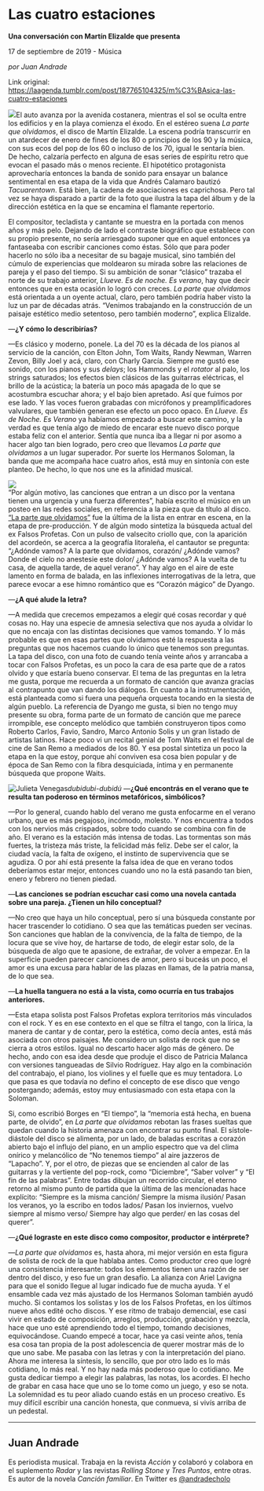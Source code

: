 # Las cuatro estaciones

**Una conversación con Martín Elizalde que presenta**

17 de septiembre de 2019 - Música

_por Juan Andrade_

Link original: https://laagenda.tumblr.com/post/187765104325/m%C3%BAsica-las-cuatro-estaciones

![](https://64.media.tumblr.com/5cdffb5a4d1ca80e065dc4bf68bdc232/a92c6c3362fa55f9-74/s500x750/9b48323fe4344752f5baf94a8e4b8dbd34231827.jpg)El auto avanza por la avenida
costanera, mientras el sol se oculta entre los edificios y en la
playa comienza el éxodo. En el estéreo suena *La
parte que olvidamos*,
el disco de Martín Elizalde. La escena podría transcurrir en un
atardecer de enero de fines de los 80 o principios de los 90 y la
música, con sus ecos del pop de los 60 o incluso de los 70, igual le
sentaría bien. De hecho, calzaría perfecto en alguna de esas series
de espíritu retro que evocan el pasado más o menos reciente. El
hipotético protagonista aprovecharía entonces la banda de sonido
para ensayar un balance sentimental en esa etapa de la vida que
Andrés Calamaro bautizó *Tacuarentown*.
Está bien, la cadena de asociaciones es caprichosa. Pero tal vez se
haya disparado a partir de la foto que ilustra la tapa del álbum y
de la dirección estética en la que se encamina el flamante
repertorio.

El
compositor, tecladista y cantante se muestra en la portada con menos
años y más pelo. Dejando de lado el contraste biográfico que
establece con su propio presente, no sería arriesgado suponer que en
aquel entonces ya fantaseaba con escribir canciones como éstas. Sólo
que para poder hacerlo no sólo iba a necesitar de su bagaje musical,
sino también del cúmulo de experiencias que moldearon su mirada
sobre las relaciones de pareja y el paso del tiempo. Si su ambición
de sonar “clásico” trazaba el norte de su trabajo anterior,
*Llueve. Es de noche. Es
verano*, hay que decir
entonces que en esta ocasión lo logró con creces. *La
parte que olvidamos*
está orientada a un oyente actual, claro, pero también podría
haber visto la luz un par de décadas atrás. “Venimos
trabajando en la construcción de un paisaje estético medio
setentoso, pero también moderno”, explica Elizalde. 


—**¿Y
cómo lo describirías?**  

—Es
clásico y moderno, ponele. La del 70 es la década de los pianos al
servicio de la canción, con Elton John, Tom Waits, Randy Newman,
Warren Zevon, Billy Joel y acá, claro, con Charly García. Siempre
me gustó ese sonido, con los pianos y sus *delays*;
los Hammonds y el *rotator*
al palo, los strings saturados; los efectos bien clásicos de las
guitarras eléctricas, el brillo de la acústica; la batería un poco
más apagada de lo que se acostumbra escuchar ahora; y el bajo bien
apretado. Así que fuimos por ese lado. Y las voces fueron grabadas
con micrófonos y preamplificadores valvulares, que también generan
ese efecto un poco opaco. En *Llueve.
Es de Noche. Es Verano* ya
habíamos empezado a buscar este camino, y la verdad es que tenía
algo de miedo de encarar este nuevo disco porque estaba feliz con el
anterior. Sentía que nunca iba a llegar ni por asomo a hacer algo
tan bien logrado, pero creo que llevamos *La
parte que olvidamos* a un lugar superador.
Por suerte los Hermanos Soloman, la banda que me acompaña hace
cuatro años, está muy en sintonía con este planteo. De hecho, lo
que nos une es la afinidad musical. 


![](https://64.media.tumblr.com/27d7ace69887dd8aa4b2fdfe3721f05c/a92c6c3362fa55f9-bb/s500x750/3d6e17a99fd6c1c69a7f52e6730c48a88578f64c.jpg)  
“Por
algún motivo, las canciones que entran a un disco por la ventana
tienen una urgencia y una fuerza diferentes”, había escrito el
músico en un posteo en las redes sociales, en referencia a la pieza
que da título al disco. [“La parte que olvidamos”](https://www.youtube.com/watch?v=3yqs_5dHdIw) fue la última
de la lista en entrar en escena, en la etapa de pre-producción. Y de
algún modo sintetiza la búsqueda actual del ex Falsos Profetas. Con
un pulso de valsecito criollo que, con la aparición del acordeón,
se acerca a la geografía litoraleña, el cantautor se pregunta:
“¿Adónde vamos? A la parte que olvidamos, corazón/ ¿Adónde
vamos? Donde el cielo no anestesie este dolor/ ¿Adónde vamos? A la
vuelta de tu casa, de aquella tarde, de aquel verano”. Y hay algo
en el aire de este lamento en forma de balada, en las inflexiones
interrogativas de la letra, que parece evocar a ese himno romántico
que es “Corazón mágico” de Dyango.


—**¿A
qué alude la letra?**   

—A
medida que crecemos empezamos a elegir qué cosas recordar y qué
cosas no. Hay una especie de amnesia selectiva que nos ayuda a
olvidar lo que no encaja con las distintas decisiones que vamos
tomando. Y lo más probable es que en esas partes que olvidamos esté
la respuesta a las preguntas que nos hacemos cuando lo único que
tenemos son preguntas. La tapa del disco, con una foto de cuando
tenía veinte años y arrancaba a tocar con Falsos Profetas, es un
poco la cara de esa parte que de a ratos olvido y que estaría bueno
conservar. El tema de las preguntas en la letra me gusta, porque me
recuerda a un formato de canción que avanza gracias al contrapunto
que van dando los diálogos. En cuanto a la instrumentación, está
planteada como si fuera una pequeña orquesta tocando en la siesta de
algún pueblo. La referencia de Dyango me gusta, si bien no tengo muy
presente su obra, forma parte de un formato de canción que me parece
irrompible, ese concepto melódico que también construyeron tipos
como Roberto Carlos, Favio, Sandro, Marco Antonio Solis y un gran
listado de artistas latinos. Hace poco vi un recital genial de Tom
Waits en el festival de cine de San Remo a mediados de los 80. Y esa
postal sintetiza un poco la etapa en la que estoy, porque ahí
conviven esa cosa bien popular y de época de San Remo con la fibra
desquiciada, íntima y en permanente búsqueda que propone Waits. 

![Julieta Venegas](https://64.media.tumblr.com/423dc7758402e2bdd3ca192803db8795/a92c6c3362fa55f9-9f/s250x400/6927280a1b0170e3ab3baafd922c18cb3ec76bd8.jpg)*dubidubi-dubidú*
—**¿Qué
encontrás en el verano que te resulta tan poderoso en términos
metafóricos, simbólicos?**  

—Por
lo general, cuando hablo del verano me gusta enfocarme en el verano
urbano, que es más pegajoso, incómodo, molesto. Y nos encuentra a
todos con los nervios más crispados, sobre todo cuando se combina
con fin de año. El verano es la estación más intensa de todas. Las
tormentas son más fuertes, la tristeza más triste, la felicidad más
feliz. Debe ser el calor, la ciudad vacía, la falta de oxígeno, el
instinto de supervivencia que se agudiza. O por ahí está presente
la falsa idea de que en verano todos deberíamos estar mejor,
entonces cuando uno no la está pasando tan bien, enero y febrero no
tienen piedad.  


—**Las
canciones se podrían escuchar casi como una novela cantada sobre una
pareja. ¿Tienen un hilo conceptual?**  

—No
creo que haya un hilo conceptual, pero sí una búsqueda constante
por hacer trascender lo cotidiano. O sea que las temáticas pueden
ser vecinas. Son canciones que hablan de la convivencia, de la falta
de tiempo, de la locura que se vive hoy, de hartarse de todo, de
elegir estar solo, de la búsqueda de algo que te apasione, de
extrañar, de volver a empezar. En la superficie pueden parecer
canciones de amor, pero si buceás un poco, el amor es una excusa
para hablar de las plazas en llamas, de la patria mansa, de lo que
sea. 


—**La
huella tanguera no está a la vista, como ocurría en tus trabajos
anteriores.**  

—Esta
etapa solista post Falsos Profetas explora territorios más
vinculados con el rock. Y es en ese contexto en el que se filtra el
tango, con la lírica, la manera de cantar y de contar, pero la
estética, como decía antes, está más asociada con otros paisajes.
Me considero un solista de rock que no se cierra a otros estilos.
Igual no descarto hacer algo más de género. De hecho, ando con esa
idea desde que produje el disco de Patricia Malanca con versiones
tangueadas de Silvio Rodríguez. Hay algo en la combinación del
contrabajo, el piano, los violines y el fuelle que es muy tentadora.
Lo que pasa es que todavía no defino el concepto de ese disco que
vengo postergando; además, estoy muy entusiasmado con esta etapa con
la Soloman.

  


Si,
como escribió Borges en “El tiempo”, la “memoria está hecha,
en buena parte, de olvido”, en *La
parte que olvidamos*
rebotan las frases sueltas que quedan cuando la historia amenaza con
encontrar su punto final. El sístole-diástole del disco se
alimenta, por un lado, de baladas escritas a corazón abierto bajo el
influjo del piano, en un amplio espectro que va del clima onírico y
melancólico de “No tenemos tiempo” al aire jazzeros de
“Lapacho”. Y, por el otro, de piezas que se encienden al calor de
las guitarras y la vertiente del pop-rock, como “Diciembre”,
“Saber volver” y “El fin de las palabras”. Entre todas
dibujan un recorrido circular, el eterno retorno al mismo punto de
partida que la última de las mencionadas hace explícito: “Siempre
es la misma canción/ Siempre la misma ilusión/ Pasan los veranos,
yo la escribo en todos lados/ Pasan los inviernos, vuelvo siempre al
mismo verso/ Siempre hay algo que perder/ en las cosas del querer”.

—**¿Qué
lograste en este disco como compositor, productor e intérprete?**   

—*La
parte que olvidamos*
es, hasta ahora, mi mejor versión en esta figura de solista de rock
de la que hablaba antes. Como productor creo que logré una
consistencia interesante: todos los elementos tienen una razón de
ser dentro del disco, y eso fue un gran desafío. La alianza con
Ariel Lavigna para que el sonido llegue al lugar indicado fue de
mucha ayuda. Y el ensamble cada vez más ajustado de los Hermanos
Soloman también ayudó mucho. Si contamos los solistas y los de los
Falsos Profetas, en los últimos nueve años edité ocho discos. Y
ese ritmo de trabajo demencial, ese casi vivir en estado de
composición, arreglos, producción, grabación y mezcla, hace que
uno esté aprendiendo todo el tiempo, tomando decisiones,
equivocándose. Cuando empecé a tocar, hace ya casi veinte años,
tenía esa cosa tan propia de la post adolescencia de querer mostrar
más de lo que uno sabe. Me pasaba con las letras y con la
interpretación del piano. Ahora me interesa la síntesis, lo
sencillo, que por otro lado es lo más cotidiano, lo más real. Y no
hay nada más poderoso que lo cotidiano. Me gusta dedicar tiempo a
elegir las palabras, las notas, los acordes. El hecho de grabar en
casa hace que uno se lo tome como un juego, y eso se nota. La
solemnidad es tu peor aliado cuando estás en un proceso creativo. Es
muy difícil escribir una canción honesta, que conmueva, si vivís
arriba de un pedestal. 




---

Juan Andrade
------------

 Es periodista musical. Trabaja en la revista *Acción* y colaboró y colabora en el suplemento *Radar* y las revistas *Rolling Stone* y *Tres Puntos*, entre otras. Es autor de la novela *Canción familiar*. En Twitter es [@andradecholo](https://twitter.com/andradecholo?lang=es) 

